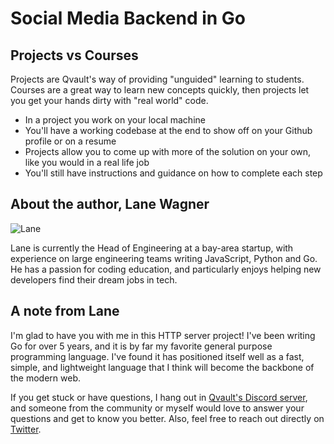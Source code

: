 # Social Media Backend in Go

## Projects vs Courses

Projects are Qvault's way of providing "unguided" learning to students. Courses are a great way to learn new concepts quickly, then projects let you get your hands dirty with "real world" code.

* In a project you work on your local machine
* You'll have a working codebase at the end to show off on your Github profile or on a resume
* Projects allow you to come up with more of the solution on your own, like you would in a real life job
* You'll still have instructions and guidance on how to complete each step

## About the author, Lane Wagner

![Lane](https://qvault.io/wp-content/uploads/2021/04/profile-150x150.jpg)

Lane is currently the Head of Engineering at a bay-area startup, with experience on large engineering teams writing JavaScript, Python and Go. He has a passion for coding education, and particularly enjoys helping new developers find their dream jobs in tech.

## A note from Lane

I'm glad to have you with me in this HTTP server project! I've been writing Go for over 5 years, and it is by far my favorite general purpose programming language. I've found it has positioned itself well as a fast, simple, and lightweight language that I think will become the backbone of the modern web.

If you get stuck or have questions, I hang out in [Qvault's Discord server](https://discord.com/invite/EEkFwbv), and someone from the community or myself would love to answer your questions and get to know you better. Also, feel free to reach out directly on [Twitter](https://twitter.com/wagslane).
